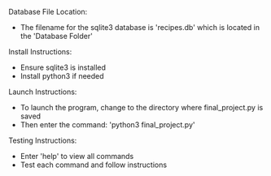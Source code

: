 
Database File Location:
- The filename for the sqlite3 database is 'recipes.db' which is located in the 'Database Folder'


Install Instructions:
- Ensure sqlite3 is installed
- Install python3 if needed 


Launch Instructions:
- To launch the program, change to the directory where final_project.py is saved
- Then enter the command: 'python3 final_project.py'


Testing Instructions:
- Enter 'help' to view all commands
- Test each command and follow instructions

